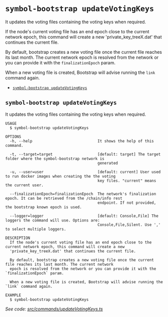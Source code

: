 `symbol-bootstrap updateVotingKeys`
===================================

It updates the voting files containing the voting keys when required.

If the node's current voting file has an end epoch close to the current network epoch, this command will create a new 'private_key_treeX.dat' that continues the current file.

By default, bootstrap creates a new voting file once the current file reaches its last month. The current network epoch is resolved from the network or you can provide it with the `finalizationEpoch` param.

When a new voting file is created, Bootstrap will advise running the `link` command again.

* [`symbol-bootstrap updateVotingKeys`](#symbol-bootstrap-updatevotingkeys)

## `symbol-bootstrap updateVotingKeys`

It updates the voting files containing the voting keys when required.

```
USAGE
  $ symbol-bootstrap updateVotingKeys

OPTIONS
  -h, --help                             It shows the help of this command.

  -t, --target=target                    [default: target] The target folder where the symbol-bootstrap network is
                                         generated

  -u, --user=user                        [default: current] User used to run docker images when creating the the voting
                                         key files. "current" means the current user.

  --finalizationEpoch=finalizationEpoch  The network's finalization epoch. It can be retrieved from the /chain/info rest
                                         endpoint. If not provided, the bootstrap known epoch is used.

  --logger=logger                        [default: Console,File] The loggers the command will use. Options are:
                                         Console,File,Silent. Use ',' to select multiple loggers.

DESCRIPTION
  If the node's current voting file has an end epoch close to the current network epoch, this command will create a new 
  'private_key_treeX.dat' that continues the current file.

  By default, bootstrap creates a new voting file once the current file reaches its last month. The current network 
  epoch is resolved from the network or you can provide it with the `finalizationEpoch` param.

  When a new voting file is created, Bootstrap will advise running the `link` command again.

EXAMPLE
  $ symbol-bootstrap updateVotingKeys
```

_See code: [src/commands/updateVotingKeys.ts](https://github.com/fboucquez/symbol-bootstrap/blob/v1.1.6/src/commands/updateVotingKeys.ts)_
